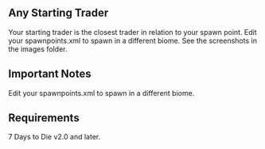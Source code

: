 ## Any Starting Trader 

Your starting trader is the closest trader in relation to your spawn point. Edit your spawnpoints.xml to spawn in a different biome. See the screenshots in the images folder.

## Important Notes 

Edit your spawnpoints.xml to spawn in a different biome.

## Requirements
7 Days to Die v2.0 and later.